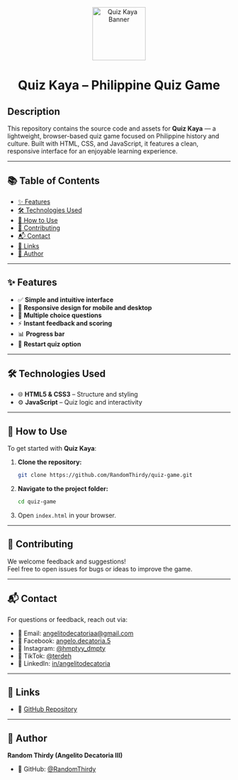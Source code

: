 <p align="center">
  <img src="https://em-content.zobj.net/source/microsoft-teams/363/flag-philippines_1f1f5-1f1ed.png" alt="Quiz Kaya Banner" width="120"/>
</p>

<h1 align="center">Quiz Kaya – Philippine Quiz Game</h1>

## Description

This repository contains the source code and assets for **Quiz Kaya** — a lightweight, browser-based quiz game focused on Philippine history and culture. Built with HTML, CSS, and JavaScript, it features a clean, responsive interface for an enjoyable learning experience.

---

## 📚 Table of Contents

- [✨ Features](#-features)  
- [🛠️ Technologies Used](#-technologies-used)  
- [🚀 How to Use](#-how-to-use)  
- [🤝 Contributing](#-contributing)  
- [📬 Contact](#-contact)  
- [🔗 Links](#-links)  
- [👤 Author](#-author)

---

## ✨ Features

- ✅ **Simple and intuitive interface**
- 📱 **Responsive design for mobile and desktop**
- 📝 **Multiple choice questions**
- ⚡ **Instant feedback and scoring**
- 📊 **Progress bar**
- 🔄 **Restart quiz option**

---

## 🛠️ Technologies Used

- 🌐 **HTML5 & CSS3** – Structure and styling  
- ⚙️ **JavaScript** – Quiz logic and interactivity  

---

## 🚀 How to Use

To get started with **Quiz Kaya**:

1. **Clone the repository:**
   ```bash
   git clone https://github.com/RandomThirdy/quiz-game.git
   ```
2. **Navigate to the project folder:**
   ```bash
   cd quiz-game
   ```
3. Open `index.html` in your browser.

---

## 🤝 Contributing

We welcome feedback and suggestions!  
Feel free to open issues for bugs or ideas to improve the game.

---

## 📬 Contact

For questions or feedback, reach out via:

- 📧 Email: [angelitodecatoriaa@gmail.com](mailto:angelitodecatoriaa@gmail.com)  
- 💬 Facebook: [angelo.decatoria.5](https://facebook.com/angelo.decatoria.5)  
- 📸 Instagram: [@hmptyy_dmpty](https://instagram.com/hmptyy_dmpty)  
- 🎵 TikTok: [@terdeh](https://www.tiktok.com/@terdeh)  
- 💼 LinkedIn: [in/angelitodecatoria](https://linkedin.com/in/angelitodecatoria)  

---

## 🔗 Links

- 📂 [GitHub Repository](https://github.com/RandomThirdy/quiz-game)  

---

## 👤 Author

**Random Thirdy (Angelito Decatoria III)**

- 🐙 GitHub: [@RandomThirdy](https://github.com/RandomThirdy)  



